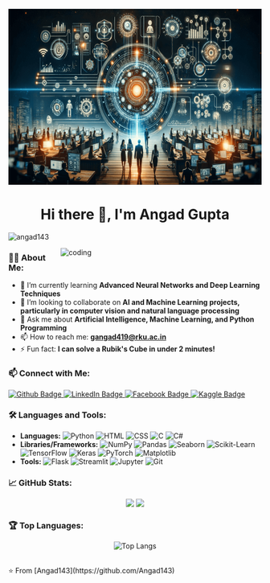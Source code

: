 <p align="center">
  <img src="https://github.com/Angad143/Angad143/blob/main/Artificial%20Intelligence.png" alt="Artificial Intelligence" width="1000" height="350"/>
</p>

<h1 align="center">Hi there 👋, I'm Angad Gupta</h1>



<p align="left"> <img src="https://komarev.com/ghpvc/?username=angad143&label=Profile%20views&color=0e75b6&style=flat" alt="angad143" /> </p>

<img align="right" alt="coding" width="400" src="https://user-images.githubusercontent.com/55389276/140866485-8fb1c876-9a8f-4d6a-98dc-08c4981eaf70.gif">

### 👨‍💻 About Me:
- 🌱 I’m currently learning **Advanced Neural Networks and Deep Learning Techniques**
- 👯 I’m looking to collaborate on **AI and Machine Learning projects, particularly in computer vision and natural language processing**
- 💬 Ask me about **Artificial Intelligence, Machine Learning, and Python Programming**
- 📫 How to reach me: **gangad419@rku.ac.in**
- ⚡ Fun fact: **I can solve a Rubik's Cube in under 2 minutes!**

### 📫 Connect with Me:
<div id="badges">
  <a href="https://github.com/Angad143">
    <img src="https://img.shields.io/badge/Github-white?style=for-the-badge&logo=Github&logoColor=black" alt="Github Badge"/>
  </a>
  <a href="www.linkedin.com/in/angad-gupta143">
    <img src="https://img.shields.io/badge/LinkedIn-blue?style=for-the-badge&logo=linkedin&logoColor=white" alt="LinkedIn Badge"/>
  </a>
  <a href="https://www.facebook.com/gangad143/">
    <img src="https://img.shields.io/badge/Facebook-blue?style=for-the-badge&logo=facebook&logoColor=white" alt="Facebook Badge"/>
  </a>
  <a href="https://kaggle.com/Angad12345">
    <img src="https://img.shields.io/badge/Kaggle-blue?style=for-the-badge&logo=kaggle&logoColor=white" alt="Kaggle Badge"/>
  </a>
</div>


### 🛠️ Languages and Tools:
- **Languages:** ![Python](https://img.shields.io/badge/-Python-05122A?style=flat&logo=python) ![HTML](https://img.shields.io/badge/-HTML-05122A?style=flat&logo=html5) ![CSS](https://img.shields.io/badge/-CSS-05122A?style=flat&logo=css3) ![C](https://img.shields.io/badge/-C-05122A?style=flat&logo=c) ![C#](https://img.shields.io/badge/-C%23-05122A?style=flat&logo=csharp)
- **Libraries/Frameworks:** ![NumPy](https://img.shields.io/badge/-NumPy-05122A?style=flat&logo=numpy) ![Pandas](https://img.shields.io/badge/-Pandas-05122A?style=flat&logo=pandas) ![Seaborn](https://img.shields.io/badge/-Seaborn-05122A?style=flat&logo=seaborn) ![Scikit-Learn](https://img.shields.io/badge/-Scikit--Learn-05122A?style=flat&logo=scikit-learn) ![TensorFlow](https://img.shields.io/badge/-TensorFlow-05122A?style=flat&logo=tensorflow) ![Keras](https://img.shields.io/badge/-Keras-05122A?style=flat&logo=keras) ![PyTorch](https://img.shields.io/badge/-PyTorch-05122A?style=flat&logo=pytorch) ![Matplotlib](https://img.shields.io/badge/-Matplotlib-05122A?style=flat&logo=matplotlib)
- **Tools:** ![Flask](https://img.shields.io/badge/-Flask-05122A?style=flat&logo=flask) ![Streamlit](https://img.shields.io/badge/-Streamlit-05122A?style=flat&logo=streamlit) ![Jupyter](https://img.shields.io/badge/-Jupyter-05122A?style=flat&logo=jupyter) ![Git](https://img.shields.io/badge/-Git-05122A?style=flat&logo=git)


### 📈 GitHub Stats:
<p align="center">
  <img width="48%" src="https://github-readme-stats.vercel.app/api?username=angad143&show_icons=true&theme=dark" />
  <img width="48%" src="https://github-readme-streak-stats.herokuapp.com/?user=angad143&theme=dark" />
</p>


### 🏆 Top Languages:
<p align="center">
  <img src="https://github-readme-stats.vercel.app/api/top-langs/?username=Angad143&theme=dark" alt="Top Langs" />
</p>

<br>
⭐️ From [Angad143](https://github.com/Angad143)
